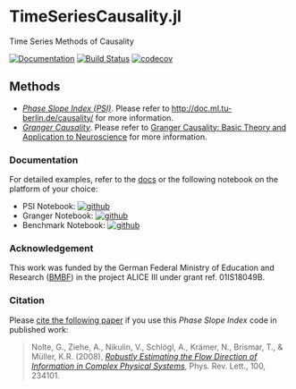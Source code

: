# TimeSeriesCausality.jl
Time Series Methods of Causality

[![Documentation](https://github.com/ssnio/TimeSeriesCausality.jl/actions/workflows/docwork.yml/badge.svg)](https://ssnio.github.io/TimeSeriesCausality.jl/dev/)
[![Build Status](https://github.com/ssnio/TimeSeriesCausality.jl/workflows/CI/badge.svg)](https://ssnio.github.io/TimeSeriesCausality.jl/actions)
[![codecov](https://codecov.io/gh/ssnio/TimeSeriesCausality.jl/branch/main/graph/badge.svg?token=LLiAXJ5xZN)](https://codecov.io/gh/ssnio/TimeSeriesCausality.jl)

## Methods
* [*Phase Slope Index (PSI)*](http://link.aps.org/abstract/PRL/v100/e234101). Please refer to http://doc.ml.tu-berlin.de/causality/ for more information.
* [*Granger Causality*](https://doi.org/10.2307/1912791). Please refer to [Granger Causality: Basic Theory and
Application to Neuroscience](https://doi.org/10.1002/9783527609970.ch17) for more information.

### Documentation
For detailed examples, refer to the [docs](https://ssnio.github.io/TimeSeriesCausality.jl/dev/) or the following notebook on the platform of your choice:
* PSI Notebook: [![github](https://img.shields.io/badge/render-GitHub%20notebook-blue)](https://github.com/ssnio/TimeSeriesCausality.jl/blob/gh-pages/dev/generated/psi_examples.ipynb)
* Granger Notebook: [![github](https://img.shields.io/badge/render-GitHub%20notebook-blue)](https://github.com/ssnio/TimeSeriesCausality.jl/blob/gh-pages/dev/generated/granger_examples.ipynb)
* Benchmark Notebook: [![github](https://img.shields.io/badge/render-GitHub%20notebook-blue)](https://github.com/ssnio/TimeSeriesCausality.jl/blob/gh-pages/dev/generated/benchmark.ipynb)

### Acknowledgement
This work was funded by the German Federal Ministry of Education and Research ([BMBF](https://www.bmbf.de/)) in the project ALICE III under grant ref. 01IS18049B.

### Citation
Please [cite the following paper](https://github.com/ssnio/TimeSeriesCausality.jl/blob/main/citation.bib) if you use this *Phase Slope Index* code in published work:
> Nolte, G., Ziehe, A., Nikulin, V., Schlögl, A., Krämer, N., Brismar, T., & Müller, K.R. (2008), *[Robustly Estimating the Flow Direction of Information in Complex Physical Systems](http://link.aps.org/abstract/PRL/v100/e234101)*, Phys. Rev. Lett., 100, 234101. 
